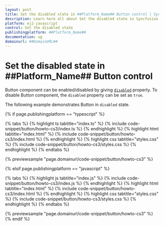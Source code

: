 ```yaml
---
layout: post
title: Set the disabled state in ##Platform_Name## Button control | Syncfusion
description: Learn here all about Set the disabled state in Syncfusion ##Platform_Name## Button control of Syncfusion Essential JS 2 and more.
platform: ej2-javascript
control: Set the disabled state 
publishingplatform: ##Platform_Name##
documentation: ug
domainurl: ##DomainURL##
---
```


# Set the disabled state in ##Platform_Name## Button control

Button component can be enabled/disabled by giving [`disabled`](../../api/button#disabled) property. To disable Button component, the `disabled` property can be set as `true`.

The following example demonstrates Button in `disabled` state.

{% if page.publishingplatform == "typescript" %}

 {% tabs %}
{% highlight ts tabtitle="index.ts" %}
{% include code-snippet/button/howto-cs3/index.ts %}
{% endhighlight %}
{% highlight html tabtitle="index.html" %}
{% include code-snippet/button/howto-cs3/index.html %}
{% endhighlight %}
{% highlight css tabtitle="styles.css" %}
{% include code-snippet/button/howto-cs3/styles.css %}
{% endhighlight %}
{% endtabs %}
        
{% previewsample "page.domainurl/code-snippet/button/howto-cs3" %}

{% elsif page.publishingplatform == "javascript" %}

{% tabs %}
{% highlight js tabtitle="index.js" %}
{% include code-snippet/button/howto-cs3/index.js %}
{% endhighlight %}
{% highlight html tabtitle="index.html" %}
{% include code-snippet/button/howto-cs3/index.html %}
{% endhighlight %}
{% highlight css tabtitle="styles.css" %}
{% include code-snippet/button/howto-cs3/styles.css %}
{% endhighlight %}
{% endtabs %}

{% previewsample "page.domainurl/code-snippet/button/howto-cs3" %}
{% endif %}